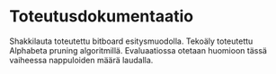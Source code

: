 # Toteutusdokumentaatio

Shakkilauta toteutettu bitboard esitysmuodolla. 
Tekoäly toteutettu Alphabeta pruning algoritmillä. 
Evaluaatiossa otetaan huomioon tässä vaiheessa nappuloiden määrä laudalla.

